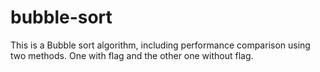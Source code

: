 # bubble-sort
This is a Bubble sort algorithm, including performance comparison using two methods. One with flag and the other one without flag.
